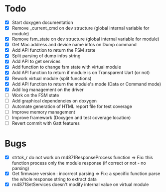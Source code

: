 # Todo
- [X] Start doxygen documentation
- [X] Remove _current_cmd on dev structure (global internal variable for module)
- [X] Remove fsm_state on dev structure (global internal variable for module)
- [X] Get Mac address and device name infos on Dump command
- [X] Add API function to return the FSM state
- [X] Split parsing of dump infos string
- [X] Add API to get services
- [X] Add function to change fsm state with virtual module
- [X] Add API function to return if module is on Transparent Uart (or not)
- [X] Rework virtual module (split functions)
- [X] Add API function to return the module's mode (Data or Command mode)
- [X] Add log management on the driver
- [ ] Work on the FSM state
- [ ] Add graphical dependencies on doxygen
- [ ] Automate generation of HTML report file for test coverage
- [ ] Improve memory management
- [ ] Improve framework (Doxygen and test coverage location)
- [ ] Revert commit with Gatt features
# Bugs
- [X] strtok_r do not work on rn4871ResponseProcess function
=> Fix: this function process only the module response (if correct or not - no parsing)
- [X] Get firmware version : incorrect parsing
=> Fix: a specific function parse the whole response string to extract data
- [X] rn4871SetServices doesn't modify internal value on virtual module